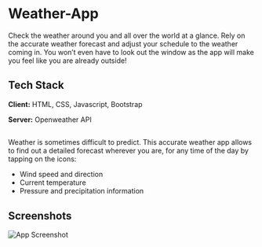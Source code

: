 # Weather-App
Check the weather around you and all over the world at a glance. Rely on the accurate weather forecast and adjust your schedule to the weather coming in. You won’t even have to look out the window as the app will make you feel like you are already outside!

## Tech Stack

**Client:** HTML, CSS, Javascript, Bootstrap

**Server:** Openweather API


## 

Weather is sometimes difficult to predict. This accurate weather app allows to find out a detailed forecast wherever you are, for any time of the day by tapping on the icons:

- Wind speed and direction
- Current temperature
- Pressure and precipitation information


## Screenshots

![App Screenshot](https://i.ibb.co/t3Wh0ZW/Weather-App.png)

